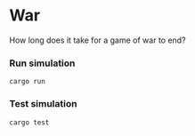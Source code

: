 # War

How long does it take for a game of war to end?

### Run simulation
`cargo run`

### Test simulation
`cargo test`
